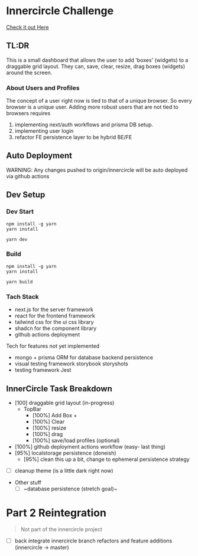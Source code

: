 # Innercircle Challenge

[Check it out Here]()

## TL:DR

This is a small dashboard that allows the user to add 'boxes' (widgets) to a draggable grid layout. They can, save, clear, resize, drag boxes (widgets) around the screen.

### About Users and Profiles

The concept of a user right now is tied to that of a unique browser.  So every browser is a unique user.  Adding more robust users that
are not tied to browsers requires

  1. implementing next/auth workflows and prisma DB setup.
  2. implementing user login
  3. refactor FE persistence layer to be hybrid BE/FE

## Auto Deployment

WARNING: Any changes pushed to origin/innercircle will be auto deployed via github actions

## Dev Setup

### Dev Start

```shell
npm install -g yarn
yarn install

yarn dev
```

### Build

```shell
npm install -g yarn
yarn install

yarn build
```

### Tach Stack

- next.js for the server framework
- react for the frontend framework
- tailwind css for the ui css library
- shadcn for the component library
- github actions deployment

Tech for features not yet implemented

- mongo + prisma ORM for database backend persistence
- visual testing framework storybook storyshots
- testing framework Jest

## InnerCircle Task Breakdown

- [100] draggable grid layout (in-progress)
  - TopBar
    - [100%] Add Box +
    - [100%] Clear
    - [100%] resize
    - [100%] drag
    - [100%] save/load profiles (optional)
- [100%] github deployment actions workflow (easy- last thing)
- [95%] localstorage persistence (doneish)
  - [95%] clean this up a bit, change to ephemeral persistence strategy
- [ ] cleanup theme (is a little dark right now)
- Other stuff
  - [ ] ~database persistence (stretch goal)~

# Part 2 Reintegration

> Not part of the innercircle project

- [ ] back integrate innercircle branch refactors and feature additions (innercircle -> master)
